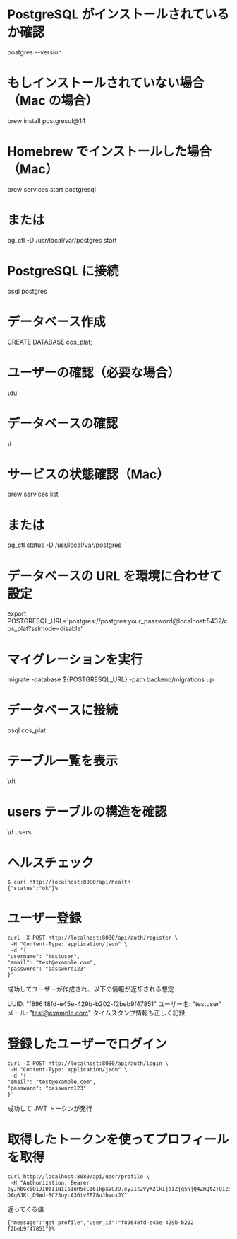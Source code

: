 # PostgreSQL がインストールされているか確認

postgres --version

# もしインストールされていない場合（Mac の場合）

brew install postgresql@14

# Homebrew でインストールした場合（Mac）

brew services start postgresql

# または

pg_ctl -D /usr/local/var/postgres start

# PostgreSQL に接続

psql postgres

# データベース作成

CREATE DATABASE cos_plat;

# ユーザーの確認（必要な場合）

\du

# データベースの確認

\l

# サービスの状態確認（Mac）

brew services list

# または

pg_ctl status -D /usr/local/var/postgres

# データベースの URL を環境に合わせて設定

export POSTGRESQL_URL='postgres://postgres:your_password@localhost:5432/cos_plat?sslmode=disable'

# マイグレーションを実行

migrate -database ${POSTGRESQL_URL} -path backend/migrations up

# データベースに接続

psql cos_plat

# テーブル一覧を表示

\dt

# users テーブルの構造を確認

\d users

# ヘルスチェック

```
$ curl http://localhost:8080/api/health
{"status":"ok"}%
```

# ユーザー登録

```
curl -X POST http://localhost:8080/api/auth/register \
 -H "Content-Type: application/json" \
 -d '{
"username": "testuser",
"email": "test@example.com",
"password": "password123"
}'
```

成功してユーザーが作成され、以下の情報が返却される想定

UUID: "f89648fd-e45e-429b-b202-f2beb9f47851"
ユーザー名: "testuser"
メール: "test@example.com"
タイムスタンプ情報も正しく記録

# 登録したユーザーでログイン

```
curl -X POST http://localhost:8080/api/auth/login \
 -H "Content-Type: application/json" \
 -d '{
"email": "test@example.com",
"password": "password123"
}'
```

成功して JWT トークンが発行

# 取得したトークンを使ってプロフィールを取得

```
curl http://localhost:8080/api/user/profile \
 -H "Authorization: Bearer eyJhbGciOiJIUzI1NiIsInR5cCI6IkpXVCJ9.eyJ1c2VyX2lkIjoiZjg5NjQ4ZmQtZTQ1ZS00MjliLWIyMDItZjJiZWI5ZjQ3ODUxIiwidXNlcm5hbWUiOiJ0ZXN0dXNlciIsImV4cCI6MTczNzY0Nzk1MiwibmJmIjoxNzM3NTYxNTUyLCJpYXQiOjE3Mzc1NjE1NTJ9.8E9dm-DAq6JKt_D9Wd-8C23oycA36tvEPZ8uJhwoxJY"
```

返ってくる値

```
{"message":"get profile","user_id":"f89648fd-e45e-429b-b202-f2beb9f47851"}%
```
